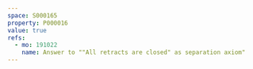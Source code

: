 ```yaml
---
space: S000165
property: P000016
value: true
refs:
  - mo: 191022
    name: Answer to ""All retracts are closed" as separation axiom"
---
```


